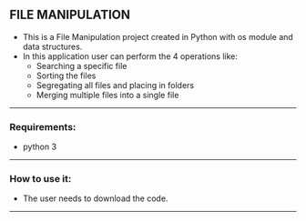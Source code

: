 ## FILE MANIPULATION
-  This is a File Manipulation project created in Python with os module and data structures.
-  In this application user can perform the 4 operations like:
	- Searching a specific file
	- Sorting the files
	- Segregating all files and placing in folders
	- Merging multiple files into a single file

***

### Requirements:
- python 3

***

### How to use it:
- The user needs to download the code.

***